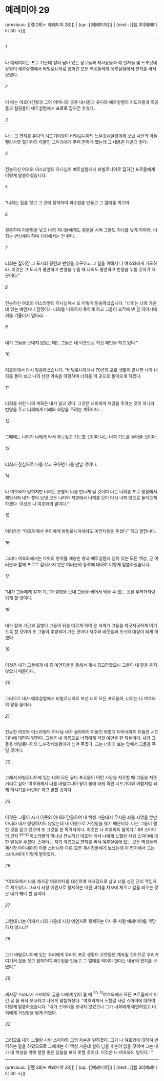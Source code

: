 # 예레미야 29

(previous:: [[렘 28|← 예레미야 28]]) | (up:: [[예레미야]]) | (next:: [[렘 30|예레미야 30 →]])

***




###### 1 

나 예레미야는 포로 가운데 살아 남아 있는 장로들과 제사장들과 예 언자들 및 느부갓네살왕이 예루살렘에서 바빌로니아로 잡아간 모든 백성들에게 예루살렘에서 편지를 써서 보냈다. 



###### 2 

이 때는 여호야긴왕과 그의 어머니와 궁중 내시들과 유다와 예루살렘의 지도자들과 목공들과 철공들이 예루살렘에서 포로로 잡혀간 후였다. 



###### 3 

나는 그 편지를 유다의 시드기야왕이 바빌로니아의 느부갓네살왕에게 보낸 사반의 아들 엘라사와 힐기야의 아들인 그마랴에게 주어 전하게 했는데 그 내용은 다음과 같다: 



###### 4 

전능하신 여호와 이스라엘의 하나님이 예루살렘에서 바빌로니아로 잡혀간 포로들에게 이렇게 말씀하셨습니다. 



###### 5 

"너희는 집을 짓고 그 곳에 정착하여 과수원을 만들고 그 열매를 먹으며 



###### 6 

결혼하여 아들딸을 낳고 너희 자녀들에게도 결혼을 시켜 그들도 자녀를 낳게 하여라. 너희는 번성해야 하며 쇠퇴해서는 안 된다. 



###### 7 

너희는 잡혀간 그 도시의 평안과 번영을 추구하고 그 일을 위해서 나 여호와에게 기도하라. 이것은 그 도시가 평안하고 번영을 누릴 때 너희도 평안하고 번영을 누릴 것이기 때문이다." 



###### 8 

전능하신 여호와 이스라엘의 하나님께서 또 이렇게 말씀하셨습니다. "너희는 너희 가운데 있는 예언자나 점쟁이가 너희를 미혹하지 못하게 하고 그들이 조작해 낸 꿈 이야기에 귀를 기울이지 말아라. 



###### 9 

내가 그들을 보내지 않았는데도 그들은 내 이름으로 거짓 예언을 하고 있다." 



###### 10 

여호와께서 다시 말씀하셨습니다. "바빌로니아에서 70년의 포로 생활이 끝나면 내가 너희를 돌아 보고 나의 선한 약속을 이행하여 너희를 이 곳으로 돌아오게 하겠다. 



###### 11 

너희를 위한 나의 계획은 내가 알고 있다. 그것은 너희에게 재앙을 주려는 것이 아니라 번영을 주고 너희에게 미래와 희망을 주려는 계획이다. 



###### 12 

그때에는 너희가 나에게 와서 부르짖고 기도할 것이며 나는 너희 기도를 들어줄 것이다. 



###### 13 

너희가 진심으로 나를 찾고 구하면 나를 만날 것이다. 



###### 14 

나 여호와가 말하지만 너희는 분명히 나를 만나게 될 것이며 나는 너희를 포로 생활에서 해방시켜 내가 쫓아 보낸 모든 나라와 지방에서 너희를 모아 다시 너희 땅으로 돌아오게 하겠다. 이것은 나 여호와의 말이다." 



###### 15 

여러분은 "여호와께서 우리에게 바빌로니아에서도 예언자들을 주셨다" 하고 말합니다. 



###### 16 

그러나 여호와께서는 다윗의 왕위를 계승한 왕과 예루살렘에 남아 있는 모든 백성, 곧 여러분과 함께 포로로 잡혀가지 않은 여러분의 동족에 대하여 이렇게 말씀하셨습니다. 



###### 17 

"내가 그들에게 칼과 기근과 질병을 보내 그들을 썩어서 먹을 수 없는 못된 무화과처럼 되게 할 것이다. 



###### 18 

내가 칼과 기근과 질병이 그들의 뒤를 따르게 하여 온 세계가 그들을 지긋지긋하게 여기도록 할 것이며 또 그들이 추방되어 가는 곳마다 저주와 비웃음과 조소의 대상이 되게 하겠다. 



###### 19 

이것은 내가 그들에게 내 종 예언자들을 통해서 계속 경고하였으나 그들이 내 말을 듣지 않았기 때문이다. 



###### 20 

그러므로 내가 예루살렘에서 바빌로니아로 보낸 너희 모든 포로들아, 너희는 나 여호와의 말을 들어라. 



###### 21 

전능한 여호와 이스라엘의 하나님 내가 골라야의 아들인 아합과 마아세야의 아들인 시드기야에 대하여 말한다. 그들은 내 이름으로 너희에게 거짓 예언을 한 자들이다. 내가 그들을 바빌로니아의 느부갓네살왕에게 넘겨 주겠다. 그는 너희가 보는 앞에서 그들을 죽일 것이다. 



###### 22 

그래서 바빌로니아에 있는 너희 모든 유다 포로들이 어떤 사람을 저주할 때 그들을 저줏거리로 삼아 '여호와께서 너를 바빌로니아 왕이 불에 태워 죽인 시드기야와 아합처럼 되게 하시기를 바란다' 하고 말할 것이다. 



###### 23 

이것은 그들이 자기 이웃의 아내와 간음하여 내 백성 가운데서 무서운 죄를 지었을 뿐만 아니라 내가 명령하지도 않았는데 내 이름으로 거짓말을 했기 때문이다. 나는 그들이 행한 것을 알고 있으며 또 그것을 본 목격자이다. 이것은 나 여호와의 말이다." ## 스마야의 편지 <sup class="versenum">24-25</sup>이스라엘의 하나님 전능하신 여호와 께서 나에게 느헬람 사람 스마야에 대한 말씀을 주셨다. 스마야는 자기 이름으로 편지를 써서 예루살렘에 있는 모든 백성들과 제사장 마아세야의 아들 스바냐와 다른 모든 제사장들에게 보냈는데 이 편지에서 그는 스바냐에게 이렇게 말하였다. 



###### 26 

"여호와께서 너를 제사장 여호야다를 대신하여 제사장으로 삼고 너를 성전 관리 책임자로 세우셨다. 그래서 자칭 예언자로 행세하는 미친 녀석을 차꼬에 채우고 칼을 씌우는 것은 네가 해야 할 일이다. 



###### 27 

그런데 너는 어째서 너희 가운데 자칭 예언자로 행세하는 아나돗 사람 예레미야를 책망하지 않느냐? 



###### 28 

그가 바빌로니아에 있는 우리에게 우리의 포로 생활이 오랫동안 계속될 것이므로 우리가 여기서 집을 짓고 정착하여 과수원을 만들고 그 열매를 먹어야 한다는 내용의 편지를 보냈다." 



###### 29 

제사장 스바냐가 스마야의 글을 나에게 읽어 줄 때 <sup class="versenum">30-31</sup>여호와께서 모든 포로들에게 이런 글 을 써서 보내라고 나에게 말씀하셨다. "여호와께서 느헬람 사람 스마야에 대하여 이렇게 말씀하셨습니다. '내가 스마야를 보내지 않았으나 그가 너희에게 예언하였고 너희에게 거짓말을 믿게 하였다. 



###### 32 

그러므로 내가 느헬람 사람 스마야와 그의 자손을 벌하겠다. 그가 나 여호와에 대하여 반역하는 말을 하였으므로 그에게는 이 백성 가운데 살아 남을 후손이 없을 것이며 그는 내가 내 백성을 위해 행할 좋은 일들을 보지 못할 것이다. 이것은 나 여호와의 말이다.' "

***

(previous:: [[렘 28|← 예레미야 28]]) | (up:: [[예레미야]]) | (next:: [[렘 30|예레미야 30 →]])
